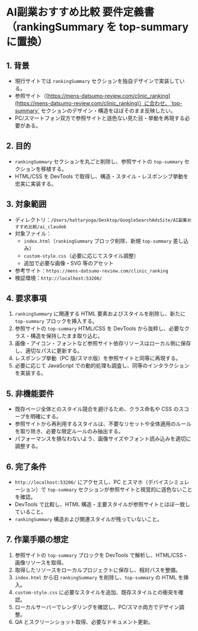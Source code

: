 # AI副業おすすめ比較 要件定義書（rankingSummary を top-summary に置換）

## 1. 背景
- 現行サイトでは `rankingSummary` セクションを独自デザインで実装している。
- 参照サイト（[https://mens-datsumo-review.com/clinic_ranking](https://mens-datsumo-review.com/clinic_ranking)）に合わせ、`top-summary` セクションのデザイン・構造をほぼそのまま反映したい。
- PC/スマートフォン双方で参照サイトと遜色ない見た目・挙動を再現する必要がある。

## 2. 目的
- `rankingSummary` セクションを丸ごと削除し、参照サイトの `top-summary` セクションを移植する。
- HTML/CSS を DevTools で取得し、構造・スタイル・レスポンシブ挙動を忠実に実装する。

## 3. 対象範囲
- ディレクトリ：`/Users/hattaryoga/Desktop/GoogleSearchAdsSite/AI副業おすすめ比較/ai_claude6`
- 対象ファイル：
  - `index.html`（`rankingSummary` ブロック削除、新規 `top-summary` 差し込み）
  - `custom-style.css`（必要に応じてスタイル調整）
  - 追加で必要な画像・SVG 等のアセット
- 参考サイト：`https://mens-datsumo-review.com/clinic_ranking`
- 検証環境：`http://localhost:53206/`

## 4. 要求事項
1. `rankingSummary` に関連する HTML 要素およびスタイルを削除し、新たに `top-summary` ブロックを挿入する。
2. 参照サイトの `top-summary` HTML/CSS を DevTools から抜粋し、必要なクラス・構造を保持したまま取り込む。
3. 画像・アイコン・フォントなど参照サイト依存リソースはローカル側に保存し、適切なパスに更新する。
4. レスポンシブ挙動（PC 版/スマホ版）を参照サイトと同等に再現する。
5. 必要に応じて JavaScript での動的処理も調査し、同等のインタラクションを実装する。

## 5. 非機能要件
- 既存ページ全体とのスタイル競合を避けるため、クラス命名や CSS のスコープを明確にする。
- 参照サイトから再利用するスタイルは、不要なリセットや全体適用のルールを取り除き、必要な限定ルールのみ抽出する。
- パフォーマンスを損なわないよう、画像サイズやフォント読み込みを適切に調整する。

## 6. 完了条件
- `http://localhost:53206/` にアクセスし、PC とスマホ（デバイスシミュレーション）で `top-summary` セクションが参照サイトと視覚的に遜色ないことを確認。
- DevTools で比較し、HTML 構造・主要スタイルが参照サイトとほぼ一致していること。
- `rankingSummary` 構造および関連スタイルが残っていないこと。

## 7. 作業手順の想定
1. 参照サイトの `top-summary` ブロックを DevTools で解析し、HTML/CSS・画像リソースを取得。
2. 取得したリソースをローカルプロジェクトに保存し、相対パスを整備。
3. `index.html` から旧 `rankingSummary` を削除し、`top-summary` の HTML を挿入。
4. `custom-style.css` に必要なスタイルを追加、既存スタイルとの衝突を確認。
5. ローカルサーバーでレンダリングを確認し、PC/スマホ両方でデザイン調整。
6. QA とスクリーンショット取得、必要なドキュメント更新。

